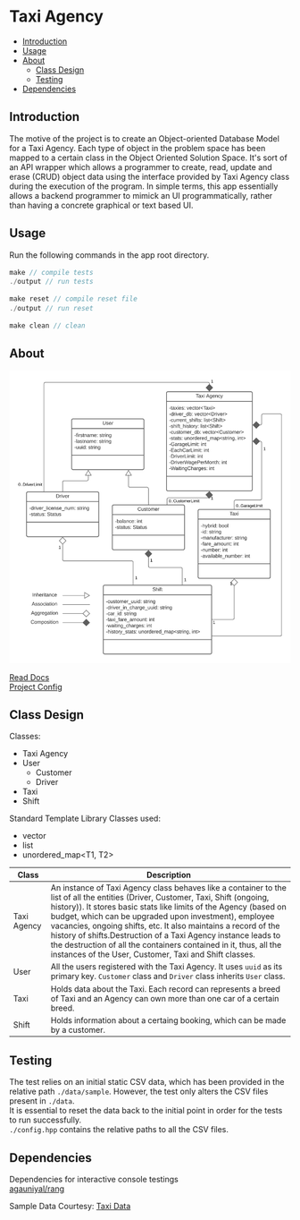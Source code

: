 # Taxi Agency

 * [Introduction](#Introduction)
 * [Usage](#Usage)
 * [About](#About)
   * [Class Design](#Class-Design)
   * [Testing](#Testing)
 * [Dependencies](#Dependencies)


## Introduction
The motive of the project is to create an Object-oriented Database Model for a Taxi Agency. Each type of object in the problem space has been mapped to a certain class in the Object Oriented Solution Space. It's sort of an API wrapper which allows a programmer to create, read, update and erase (CRUD) object data using the interface provided by Taxi Agency class during the execution of the program. In simple terms, this app essentially allows a backend programmer to mimick an UI programmatically, rather than having a concrete graphical or text based UI.

## Usage
Run the following commands in the app root directory.

```cpp
make // compile tests
./output // run tests
```

```cpp
make reset // compile reset file
./output // run reset
```

```cpp
make clean // clean
```


## About
<img src="./assets/UML.png">

[Read Docs](./docs) <br />
[Project Config](config.yaml)

## Class Design

Classes:
 * Taxi Agency
 * User
   * Customer
   * Driver
 * Taxi
 * Shift

Standard Template Library Classes used:
 * vector<T>
 * list<T>
 * unordered_map<T1, T2>


|Class|Description|
|-----|-----------|
|Taxi Agency|An instance of Taxi Agency class behaves like a container to the list of all the entities (Driver, Customer, Taxi, Shift (ongoing, history)). It stores basic stats like limits of the Agency (based on budget, which can be upgraded upon investment), employee vacancies, ongoing shifts, etc. It also maintains a record of the history of shifts.Destruction of a Taxi Agency instance leads to the destruction of all the containers contained in it, thus, all the instances of the User, Customer, Taxi and Shift classes.|
|User|All the users registered with the Taxi Agency. It uses `uuid` as its primary key. `Customer` class and `Driver` class inherits `User` class.|
|Taxi|Holds data about the Taxi. Each record can represents a breed of Taxi and an Agency can own more than one car of a certain breed.|
|Shift|Holds information about a certaing booking, which can be made by a customer.|

## Testing
The test relies on an initial static CSV data, which has been provided in the relative path `./data/sample`. However, the test only alters the CSV files present in `./data`. <br />
It is essential to reset the data back to the initial point in order for the tests to run successfully. <br />
`./config.hpp` contains the relative paths to all the CSV files.

## Dependencies
Dependencies for interactive console testings <br />
[agauniyal/rang](https://github.com/agauniyal/rang/blob/master/include/rang.hpp)

Sample Data Courtesy: [Taxi Data](https://corgis-edu.github.io/corgis/csv/cars/)
